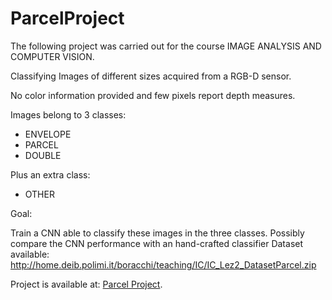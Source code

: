 # ParcelProject

The following project was carried out for the course IMAGE ANALYSIS AND COMPUTER VISION.

Classifying Images of different sizes acquired from a RGB-D sensor.

No color information provided and few pixels report depth measures.

Images belong to 3 classes:
* ENVELOPE
* PARCEL
* DOUBLE

Plus an extra class:
* OTHER

Goal:

Train a CNN able to classify these images in the three classes.
Possibly compare the CNN performance with an hand-crafted classifier
Dataset available: http://home.deib.polimi.it/boracchi/teaching/IC/IC_Lez2_DatasetParcel.zip

Project is available at: [Parcel Project](https://colab.research.google.com/drive/15jYAsxBxdCxcsU3yT2rN4TZoX0YpM5kI).
